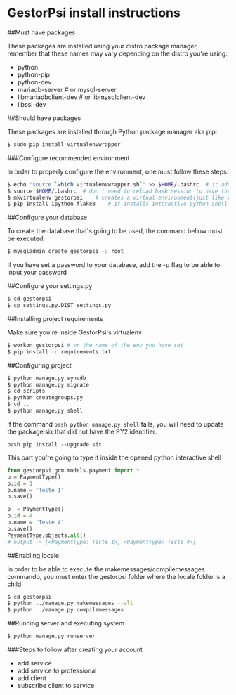 # GestorPsi install instructions

##Must have packages

These packages are installed using your distro package manager, remember that these names may vary depending on the distro you're using:
- python
- python-pip
- python-dev
- mariadb-server # or mysql-server
- libmariadbclient-dev # or libmysqlclient-dev
- libssl-dev

##Should have packages

These packages are installed through Python package manager aka pip:

```bash
$ sudo pip install virtualenvwrapper
```

###Configure recommended environment

In order to properly configure the environment, one must follow these steps:

```bash
$ echo "source `which virtualenvwrapper.sh`" >> $HOME/.bashrc  # it adds virtualenvwrapper commands to bash
$ source $HOME/.bashrc  # don't need to reload bash session to have the commands available to you
$ mkvirtualenv gestorpsi    # creates a virtual environment(just like rvm does to Ruby and maven does to Java projects)
$ pip install ipython flake8    # it installs interactive python shell and flake8 code validation to your virtual environment
```

##Configure your database

To create the database that's going to be used, the command bellow must be executed:

```bash
$ mysqladmin create gestorpsi -u root
```
If you have set a password to your database, add the -p flag to be able to input your password

##Configure your settings.py

```bash
$ cd gestorpsi
$ cp settings.py.DIST settings.py
```

##Installing project requirements

Make sure you're inside GestorPsi's virtualenv

```bash
$ workon gestorpsi # or the name of the env you have set
$ pip install -r requirements.txt
```

##Configuring project

```bash
$ python manage.py syncdb
$ python manage.py migrate
$ cd scripts
$ python creategroups.py
$ cd ..
$ python manage.py shell
```

if the command ```bash python manage.py shell``` fails, you will need to update the package six that did not have the PY2 identifier.

```bash pip install --upgrade six```

This part you're going to type it inside the opened python interactive shell

```python
from gestorpsi.gcm.models.payment import *
p = PaymentType()
p.id = 1
p.name = 'Teste 1'
p.save()

p  = PaymentType()
p.id = 4
p.name = 'Teste 4'
p.save()
PaymentType.objects.all()
# output -> [<PaymentType: Teste 1>, <PaymentType: Teste 4>]
```

##Enabling locale

In order to be able to execute the makemessages/compilemessages commando, you must enter the gestorpsi folder where the locale folder is a child

```bash
$ cd gestorpsi
$ python ../manage.py makemessages --all
$ python ../manage.py compilemessages
```

##Running server and executing system

```bash
$ python manage.py runserver
```

###Steps to follow after creating your account

- add service
- add service to professional
- add client
- subscribe client to service

